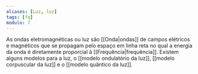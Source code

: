 ```yaml
---
aliases: [Luz, luz]
tags: [fq]
modulo: 7
---
```


As ondas eletromagnéticas ou luz são [[Onda|ondas]] de campos elétricos e magnéticos que se propagam pelo espaço em linha reta no qual a energia da onda é diretamente proporcial à [[Frequência|frequência]]. Existem alguns modelos para a luz, o [[modelo ondulatório da luz]], [[modelo corpuscular da luz]] e o [[modelo quântico da luz]].
